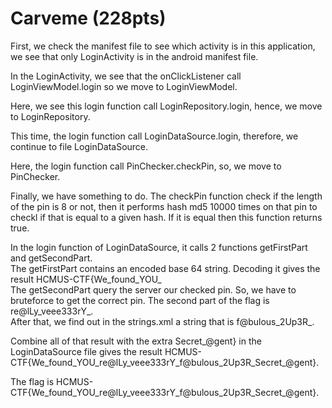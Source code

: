 # Carveme (228pts)

First, we check the manifest file to see which activity is in this application, we see that only LoginActivity is in the android manifest file.  

In the LoginActivity, we see that the onClickListener call LoginViewModel.login so we move to LoginViewModel.  

Here, we see this login function call LoginRepository.login, hence, we move to LoginRepository.  


This time, the login function call LoginDataSource.login, therefore, we continue to file LoginDataSource.  

Here, the login function call PinChecker.checkPin, so, we move to PinChecker.

Finally, we have something to do. The checkPin function check if the length of the pin is 8 or not, then it performs hash md5 10000 times on that pin to checkl if that is equal to a given hash. If it is equal then this function returns true.

In the login function of LoginDataSource, it calls 2 functions getFirstPart and getSecondPart.  
The getFirstPart contains an encoded base 64 string. Decoding it gives the result HCMUS-CTF{We_found_YOU_  
The getSecondPart query the server our checked pin. So, we have to bruteforce to get the correct pin. The second part of the flag is re@lLy_veee333rY_.  
After that, we find out in the strings.xml a string that is f@bulous_2Up3R_.

Combine all of that result with the extra Secret_@gent} in the LoginDataSource file gives the result HCMUS-CTF{We_found_YOU_re@lLy_veee333rY_f@bulous_2Up3R_Secret_@gent}.

The flag is HCMUS-CTF{We_found_YOU_re@lLy_veee333rY_f@bulous_2Up3R_Secret_@gent}.